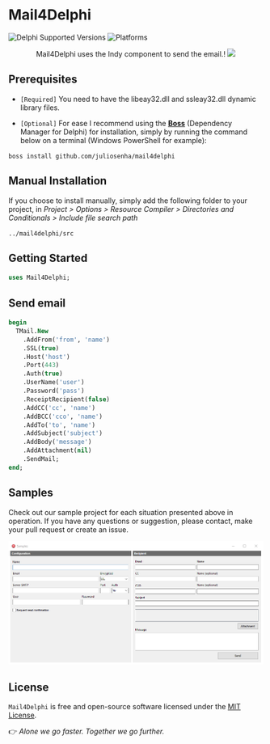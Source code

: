 # Mail4Delphi
![Delphi Supported Versions](https://img.shields.io/badge/Delphi%20Supported%20Versions-XE3..10.3%20Rio-blue.svg)
![Platforms](https://img.shields.io/badge/Supported%20platforms-Win32%20and%20Win64-red.svg)

<p align="center">
 Mail4Delphi uses the Indy component to send the email.!
  <img src="https://github.com/juliosenha/mail4delphi/blob/master/img/mail.png">
</p>
 
## Prerequisites
* `[Required]` You need to have the libeay32.dll and ssleay32.dll dynamic library files. 

 * `[Optional]` For ease I recommend using the [**Boss**](https://github.com/HashLoad/boss) (Dependency Manager for Delphi) for installation, simply by running the command below on a terminal (Windows PowerShell for example):
```
boss install github.com/juliosenha/mail4delphi
```

## Manual Installation
If you choose to install manually, simply add the following folder to your project, in *Project > Options > Resource Compiler > Directories and Conditionals > Include file search path*
```
../mail4delphi/src
```

## Getting Started
```pascal
uses Mail4Delphi;
```

## Send email
```pascal
begin
  TMail.New
    .AddFrom('from', 'name')
    .SSL(true)
    .Host('host')
    .Port(443)
    .Auth(true)
    .UserName('user')
    .Password('pass')
    .ReceiptRecipient(false)
    .AddCC('cc', 'name')
    .AddBCC('cco', 'name')
    .AddTo('to', 'name')
    .AddSubject('subject')
    .AddBody('message')
    .AddAttachment(nil)
    .SendMail;
end;
```

## Samples
Check out our sample project for each situation presented above in operation. If you have any questions or suggestion, please contact, make your pull request or create an issue.

![Mail4Delphi](img/Screenshot_1.png)

## License

`Mail4Delphi` is free and open-source software licensed under the [MIT License](https://github.com/juliosenha/mail4delphi/blob/master/LICENSE).

:point_right: *Alone we go faster. Together we go further.*
